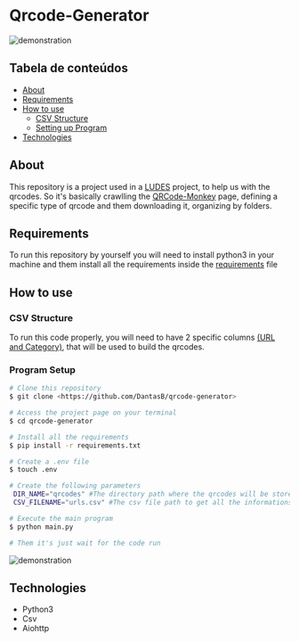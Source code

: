 # Qrcode-Generator

![demonstration](https://cdn.discordapp.com/attachments/539836407628169237/825422342938820618/unknown.png)

## Tabela de conteúdos

<!--ts-->
   * [About](#about)
   * [Requirements](#requirements)
   * [How to use](#how-to-use)
      * [CSV Structure](#csv-structure)
      * [Setting up Program](#program-setup)
   * [Technologies](#technologies)
<!--te-->

## About

This repository is a project used in a [LUDES](https://ludes.cos.ufrj.br/pt/ludes/) project, to help us with the qrcodes. So it's basically crawlling the [QRCode-Monkey](https://www.qrcode-monkey.com) page, defining a specific type of qrcode and them downloading it, organizing by folders.

## Requirements

To run this repository by yourself you will need to install python3 in your machine and them install all the requirements inside the [requirements](requirements.txt) file

## How to use

### CSV Structure

To run this code properly, you will need to have 2 specific columns [(URL and Category)](example.csv), that will be used to build the qrcodes. 

### Program Setup

```bash
# Clone this repository
$ git clone <https://github.com/DantasB/qrcode-generator>

# Access the project page on your terminal
$ cd qrcode-generator

# Install all the requirements
$ pip install -r requirements.txt

# Create a .env file
$ touch .env  

# Create the following parameters
 DIR_NAME="qrcodes" #The directory path where the qrcodes will be stored
 CSV_FILENAME="urls.csv" #The csv file path to get all the informations

# Execute the main program
$ python main.py

# Them it's just wait for the code run
```
![demonstration](https://cdn.discordapp.com/attachments/539836407628169237/825425540029612042/unknown.png)


## Technologies

* Python3
* Csv
* Aiohttp
